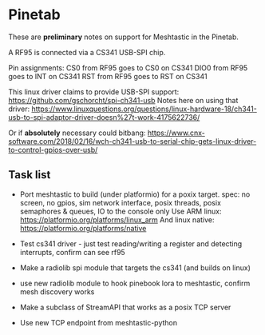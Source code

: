 # Pinetab

These are **preliminary** notes on support for Meshtastic in the Pinetab.

A RF95 is connected via a CS341 USB-SPI chip.

Pin assignments:
CS0 from RF95 goes to CS0 on CS341
DIO0 from RF95 goes to INT on CS341
RST from RF95 goes to RST on CS341

This linux driver claims to provide USB-SPI support: https://github.com/gschorcht/spi-ch341-usb
Notes here on using that driver: https://www.linuxquestions.org/questions/linux-hardware-18/ch341-usb-to-spi-adaptor-driver-doesn%27t-work-4175622736/

Or if **absolutely** necessary could bitbang: https://www.cnx-software.com/2018/02/16/wch-ch341-usb-to-serial-chip-gets-linux-driver-to-control-gpios-over-usb/

## Task list

* Port meshtastic to build (under platformio) for a poxix target.  spec: no screen, no gpios, sim network interface, posix threads, posix semaphores & queues, IO to the console only
Use ARM linux: https://platformio.org/platforms/linux_arm
And  linux native: https://platformio.org/platforms/native

* Test cs341 driver - just test reading/writing a register and detecting interrupts, confirm can see rf95
* Make a radiolib spi module that targets the cs341 (and builds on linux)
* use new radiolib module to hook pinebook lora to meshtastic, confirm mesh discovery works
* Make a subclass of StreamAPI that works as a posix TCP server
* Use new TCP endpoint from meshtastic-python
